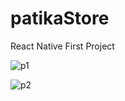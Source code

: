 # patikaStore
React Native First Project

![p1](https://github.com/user-attachments/assets/aac1e2e6-3114-4482-a209-5530f3818f8b)


![p2](https://github.com/user-attachments/assets/76f6c6c8-170e-4bfa-afa7-c56a4c9bd107)

